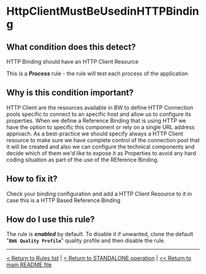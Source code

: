 # HttpClientMustBeUsedinHTTPBinding

## What condition does this detect?

HTTP Binding should have an HTTP Client Resource

This is a ***Process*** rule - the rule will test each process of the application

## Why is this condition important?

HTTP Client are the resources available in BW to define HTTP Connection pools specific to connect to an specific host and allow us to configure its properties. When we define a Reference Binding that is using HTTP we have the option to specific this component or rely on a single URL address approach. As a best-practice we should specify always a HTTP Client resource to make sure we have complete control of the connection pool that it will be created and also we can configure the technical components and decide which of them we'd like to expose it as Properties to avoid any hard coding situation as part of the use of the REference Binding.

## How to fix it?

Check your binding configuration and add a HTTP Client Resource to it in case this is a HTTP Based Reference Binding

## How do I use this rule?

The rule is **_enabled_** by default. To disable it if unwanted, clone the default "**`BW6 Quality Profile`**" quality profile and then disable the rule.

---
[< Return to Rules list](./RULES.md) | [< Return to STANDALONE operation](../STANDALONE.md) | [<< Return to main README file](../../README.md)
